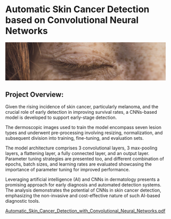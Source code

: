 # Automatic Skin Cancer Detection based on Convolutional Neural Networks
![Skin Cancer](Images/Skin.jpg)

## Project Overview:
Given the rising incidence of skin cancer, particularly melanoma, and the crucial role of early detection in improving survival rates, a CNNs-based model is developed to support early-stage detection.

The dermoscopic images used to train the model encompass seven lesion types and underwent pre-processing involving resizing, normalization, and subsequent division into training, fine-tuning, and evaluation sets.

The model architecture comprises 3 convolutional layers, 3 max-pooling layers, a flattening layer, a fully connected layer, and an output layer. Parameter tuning strategies are presented too, and different combination of epochs, batch sizes, and learning rates are evaluated showcasing the importance of parameter tuning for improved performance.

Leveraging artificial intelligence (AI) and CNNs in dermatology presents a promising approach for early diagnosis and automated detection systems. The analysis demonstrates the potential of CNNs in skin cancer detection, emphasizing the non-invasive and cost-effective nature of such AI-based diagnostic tools.

[Automatic_Skin_Cancer_Detection_with_Convolutional_Neural_Networks.pdf](https://github.com/justgrossi/Portfolio/blob/main/4.Skin_Cancer/Automatic_Skin_Cancer_Detection_with_Convolutional_Neural_Networks.pdf)